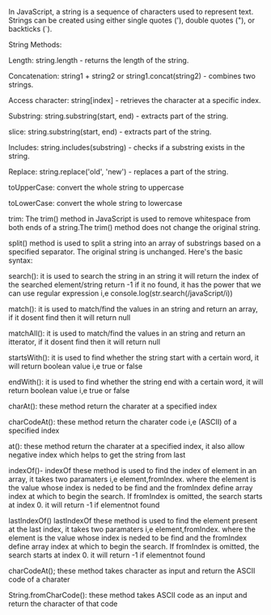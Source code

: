 In JavaScript, a string is a sequence of characters used to represent text. Strings can be created using either single quotes ('), double quotes ("), or backticks (`).

String Methods:

Length: 
    string.length - returns the length of the string.

Concatenation: 
    string1 + string2 or string1.concat(string2) - combines two strings.
    
Access character: 
    string[index] - retrieves the character at a specific index.

Substring: 
    string.substring(start, end) - extracts part of the string.
   
slice:
    string.substring(start, end) - extracts part of the string.

Includes: 
    string.includes(substring) - checks if a substring exists in the string.

Replace: 
    string.replace('old', 'new') - replaces a part of the string.
 
toUpperCase: 
    convert the whole string to uppercase

toLowerCase: 
    convert the whole string to lowercase

trim:
    The trim() method in JavaScript is used to remove whitespace from both ends of a 
    string.The trim() method does not change the original string.

split() 
    method is used to split a string into an array of substrings based on a specified separator. The original string is unchanged. Here's the basic syntax:

search():
    it is used to search the string in an string it will return the index of the searched element/string return -1 if it no found, it has the power that we can use regular expression i,e console.log(str.search(/javaScript/i))

match():
    it is used to match/find the values in an string and return an array, if it dosent find then it will return null

matchAll():
    it is used to match/find the values in an string and return an itterator, if it dosent find then it will return null

startsWith():
    it is used to find whether the string start with a certain word, it will return boolean value i,e true or false

endWith():
    it is used to find whether the string end with a certain word, it will return boolean value i,e true or false  

charAt():
    these method return the charater at a specified index

charCodeAt():
    these method return the charater code i,e (ASCII) of a specified index

at():
    these method return the charater at a specified index, it also allow negative index which helps to get the string from last

indexOf()-
    indexOf these method is used to find the index of element in an array, it takes two paramaters i,e element,fromIndex. where the element is the value whose index is neded to be find and the fromIndex define array index at which to begin the search. If fromIndex is omitted, the search starts at index 0.
    it will return -1 if elementnot found

lastIndexOf()
    lastIndexOf these method is used to find the element present at the last index, it takes two paramaters i,e element,fromIndex. where the element is the value whose index is neded to be find and the fromIndex define array index at which to begin the search. If fromIndex is omitted, the search starts at index 0.
    it will return -1 if elementnot found

charCodeAt();
    these method takes character as input and return the ASCII code of a charater 

String.fromCharCode():
    these method takes ASCII code as an input and return the character of that code
